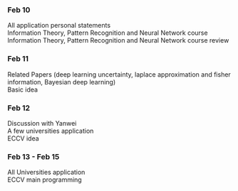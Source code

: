### Feb 10
All application personal statements \
Information Theory, Pattern Recognition and Neural Network course \
Information Theory, Pattern Recognition and Neural Network course review

### Feb 11
Related Papers (deep learning uncertainty, laplace approximation and fisher information, Bayesian deep learning) \
Basic idea

### Feb 12
Discussion with Yanwei \
A few universities application \
ECCV idea

### Feb 13 - Feb 15
All Universities application \
ECCV main programming
